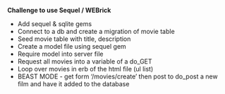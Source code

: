 **Challenge to use Sequel / WEBrick**

* Add sequel & sqlite gems
* Connect to a db and create a migration of movie table
* Seed movie table with title, description
* Create a model file using sequel gem
* Require model into server file
* Request all movies into a variable of a do_GET
* Loop over movies in erb of the html file (ul list)
* BEAST MODE - get form ‘/movies/create’ then post to do_post a new film and have it added to the database
